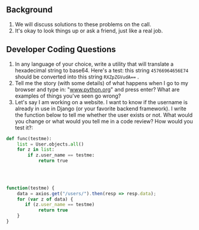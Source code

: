 ## Background

1. We will discuss solutions to these problems on the call.
2. It's okay to look things up or ask a friend, just like a real job.


## Developer Coding Questions

1. In any language of your choice, write a utility that will translate a hexadecimal string to base64. Here's a test: this string `45766964656E74` should be converted into this string `RXZpZGVudA==` .
2. Tell me the story (with some details) of what happens when I go to my browser and type in: "www.python.org" and press enter? What are examples of things you've seen go wrong?
3. Let's say I am working on a website. I want to know if the username is already in use in Django (or your favorite backend framework). I write the function below to tell me whether the user exists or not. What would you change or what would you tell me in a code review? How would you test it?:

```python
def func(testme):
    list = User.objects.all()   
    for z in list:        
        if z.user_name == testme:            
            return true
            
     
```

```javascript

function(testme) {
    data = axios.get("/users/").then(resp => resp.data);
    for (var z of data) {
       if (z.user_name == testme)          
            return true
    }
}
```
